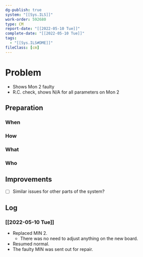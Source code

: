 ```yaml
---
dg-publish: true
system: "[[Sys.ILS]]"
work-order: 592680
type: CM
report-date: "[[2022-05-10 Tue]]"
complete-date: "[[2022-05-10 Tue]]"
tags:
  - "[[Sys.ILS#DME]]"
fileClass: [cm]
---
```


# Problem
- Shows Mon 2 faulty
- R.C. check, shows N/A for all parameters on Mon 2 
## Preparation
### When
### How
### What
### Who

## Improvements
- [ ] Similar issues for other parts of the system?

## Log
### [[2022-05-10 Tue]]
- Replaced MIN 2.
	- There was no need to adjust anything on the new board.
- Resumed normal.
- The faulty MIN was sent out for repair.
